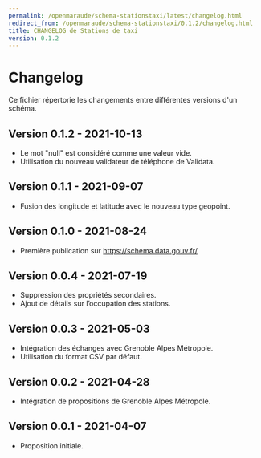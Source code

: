 ```yaml
---
permalink: /openmaraude/schema-stationstaxi/latest/changelog.html
redirect_from: /openmaraude/schema-stationstaxi/0.1.2/changelog.html
title: CHANGELOG de Stations de taxi
version: 0.1.2
---
```


# Changelog

Ce fichier répertorie les changements entre différentes versions d'un schéma.

## Version 0.1.2 - 2021-10-13

- Le mot "null" est considéré comme une valeur vide.
- Utilisation du nouveau validateur de téléphone de Validata.

## Version 0.1.1 - 2021-09-07

- Fusion des longitude et latitude avec le nouveau type geopoint.

## Version 0.1.0 - 2021-08-24

- Première publication sur https://schema.data.gouv.fr/

## Version 0.0.4 - 2021-07-19

- Suppression des propriétés secondaires.
- Ajout de détails sur l’occupation des stations.

## Version 0.0.3 - 2021-05-03

- Intégration des échanges avec Grenoble Alpes Métropole.
- Utilisation du format CSV par défaut.

## Version 0.0.2 - 2021-04-28

- Intégration de propositions de Grenoble Alpes Métropole.

## Version 0.0.1 - 2021-04-07

- Proposition initiale.